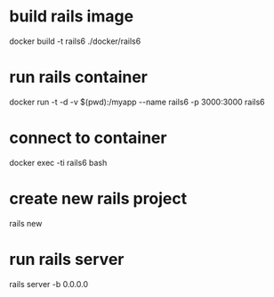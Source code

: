 # build rails image
docker build -t rails6 ./docker/rails6

# run rails container
docker run -t -d -v $(pwd):/myapp --name rails6 -p 3000:3000 rails6

# connect to container
docker exec -ti rails6 bash

# create new rails project
rails new <project-name>

# run rails server
rails server -b 0.0.0.0